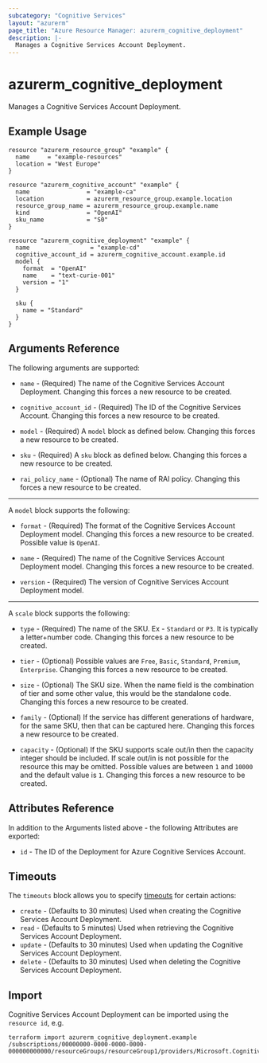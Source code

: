 ```yaml
---
subcategory: "Cognitive Services"
layout: "azurerm"
page_title: "Azure Resource Manager: azurerm_cognitive_deployment"
description: |-
  Manages a Cognitive Services Account Deployment.
---
```


# azurerm_cognitive_deployment

Manages a Cognitive Services Account Deployment.

## Example Usage

```hcl
resource "azurerm_resource_group" "example" {
  name     = "example-resources"
  location = "West Europe"
}

resource "azurerm_cognitive_account" "example" {
  name                = "example-ca"
  location            = azurerm_resource_group.example.location
  resource_group_name = azurerm_resource_group.example.name
  kind                = "OpenAI"
  sku_name            = "S0"
}

resource "azurerm_cognitive_deployment" "example" {
  name                 = "example-cd"
  cognitive_account_id = azurerm_cognitive_account.example.id
  model {
    format  = "OpenAI"
    name    = "text-curie-001"
    version = "1"
  }

  sku {
    name = "Standard"
  }
}

```

## Arguments Reference

The following arguments are supported:

* `name` - (Required) The name of the Cognitive Services Account Deployment. Changing this forces a new resource to be created.

* `cognitive_account_id` - (Required) The ID of the Cognitive Services Account. Changing this forces a new resource to be created.

* `model` - (Required) A `model` block as defined below. Changing this forces a new resource to be created.

* `sku` - (Required) A `sku` block as defined below. Changing this forces a new resource to be created.

* `rai_policy_name` - (Optional) The name of RAI policy. Changing this forces a new resource to be created.

---

A `model` block supports the following:

* `format` - (Required) The format of the Cognitive Services Account Deployment model. Changing this forces a new resource to be created. Possible value is `OpenAI`.

* `name` - (Required) The name of the Cognitive Services Account Deployment model. Changing this forces a new resource to be created.

* `version` - (Required) The version of Cognitive Services Account Deployment model.

---

A `scale` block supports the following:

* `type` - (Required) The name of the SKU. Ex - `Standard` or `P3`. It is typically a letter+number code. Changing this forces a new resource to be created.

* `tier` - (Optional) Possible values are `Free`, `Basic`, `Standard`, `Premium`, `Enterprise`. Changing this forces a new resource to be created.

* `size` - (Optional) The SKU size. When the name field is the combination of tier and some other value, this would be the standalone code. Changing this forces a new resource to be created.

* `family` - (Optional) If the service has different generations of hardware, for the same SKU, then that can be captured here. Changing this forces a new resource to be created.

* `capacity` - (Optional) If the SKU supports scale out/in then the capacity integer should be included. If scale out/in is not possible for the resource this may be omitted. Possible values are between `1` and `10000` and the default value is `1`. Changing this forces a new resource to be created.

## Attributes Reference

In addition to the Arguments listed above - the following Attributes are exported:

* `id` - The ID of the Deployment for Azure Cognitive Services Account.

## Timeouts

The `timeouts` block allows you to specify [timeouts](https://www.terraform.io/docs/configuration/resources.html#timeouts) for certain actions:

* `create` - (Defaults to 30 minutes) Used when creating the Cognitive Services Account Deployment.
* `read` - (Defaults to 5 minutes) Used when retrieving the Cognitive Services Account Deployment.
* `update` - (Defaults to 30 minutes) Used when updating the Cognitive Services Account Deployment.
* `delete` - (Defaults to 30 minutes) Used when deleting the Cognitive Services Account Deployment.

## Import

Cognitive Services Account Deployment can be imported using the `resource id`, e.g.

```shell
terraform import azurerm_cognitive_deployment.example /subscriptions/00000000-0000-0000-0000-000000000000/resourceGroups/resourceGroup1/providers/Microsoft.CognitiveServices/accounts/account1/deployments/deployment1
```
